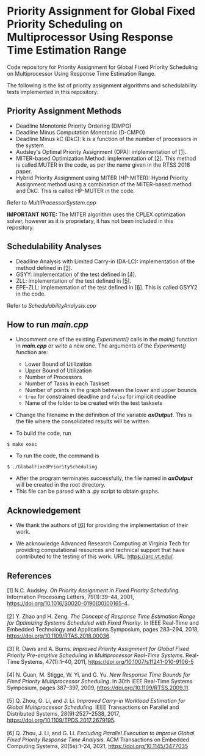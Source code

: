 # Priority Assignment for Global Fixed Priority Scheduling on Multiprocessor Using Response Time Estimation Range

Code repository for Priority Assignment for Global Fixed Priority Scheduling on Multiprocessor Using Response Time Estimation Range.

The following is the list of priority assignment algorithms and schedulability tests implemented in this repository:

## Priority Assignment Methods
- Deadline Monotonic Priority Ordering (DMPO)
- Deadline Minus Computation Monotonic (D-CMPO)
- Deadline Minus kC (DkC): k is a function of the number of processors in the system
- Audsley's Optimal Priority Assignment (OPA): implementation of [[1]](#References).
- MITER-based Optimization Method: implementation of [[2]](#References). This method is called MUTER in the code, as per the name given in the RTSS 2018 paper. 
- Hybrid Priority Assignment using MITER (HP-MITER): Hybrid Priority Assignment method using a combination of the MITER-based method and DkC. This is called HP-MUTER in the code. 

Refer to _MultiProcessorSystem.cpp_

**IMPORTANT NOTE:** The MITER algorithm uses the CPLEX optimization solver, however as it is proprietary, it has not been included in this repository.

## Schedulability Analyses
- Deadline Analysis with Limited Carry-in (DA-LC): implementation of the method defined in [[3]](#References).
- GSYY: implementation of the test defined in [[4]](#References).
- ZLL: implementation of the test defined in [[5]](#References).
- EPE-ZLL: implementation of the test defined in [[6]](#References). This is called GSYY2 in the code.

Refer to _SchedulabilityAnalysis.cpp_


## How to run *main.cpp*
- Uncomment one of the existing *Experiment()* calls in the *main()* function in ***main.cpp*** or write a new one. The arguments of the *Experiment()* function are:
  - Lower Bound of Utilization
  - Upper Bound of Utilization
  - Number of Processors
  - Number of Tasks in each Taskset
  - Number of points in the graph between the lower and upper bounds
  - `true` for constrained deadline and `false` for implicit deadline
  - Name of the folder to be created with the test tasksets

- Change the filename in the definition of the variable **_axOutput_**. This is the file where the consolidated results will be written. 

- To build the code, run
```
$ make exec
```

- To run the code, the command is
```
$ ./GlobalFixedPriorityScheduling
```

- After the program terminates successfully, the file named in **_axOutput_** will be created in the root directory. 
- This file can be parsed with a .py script to obtain graphs.


## Acknowledgement

- We thank the authors of [[6]](#References) for providing the implementation of their work.
 
- We acknowledge Advanced Research Computing at Virginia Tech for providing computational resources and technical support that have contributed to the testing of this work. URL: https://arc.vt.edu/.

## References

\[1] N.C. Audsley. _On Priority Assignment in Fixed Priority Scheduling_. Information Processing Letters, 79(1):39–44, 2001, https://doi.org/10.1016/S0020-0190(00)00165-4.
<br /><br />
\[2] Y. Zhao and H. Zeng. _The Concept of Response Time Estimation Range for Optimizing Systems Scheduled with Fixed Priority_. In IEEE Real-Time and Embedded Technology and Applications Symposium, pages 283–294, 2018, https://doi.org/10.1109/RTAS.2018.00036.
<br /><br />
\[3] R. Davis and A. Burns. _Improved Priority Assignment for Global Fixed Priority Pre-emptive Scheduling in Multiprocessor Real-Time Systems_. Real-Time Systems, 47(1):1–40, 2011, https://doi.org/10.1007/s11241-010-9106-5
<br /><br />
\[4] N. Guan, M. Stigge, W. Yi, and G. Yu. _New Response Time Bounds for Fixed Priority Multiprocessor Scheduling_. In 30th IEEE Real-Time Systems Symposium, pages 387–397, 2009, https://doi.org/10.1109/RTSS.2009.11.
<br /><br />
\[5] Q. Zhou, G. Li, and J. Li. _Improved Carry-in Workload Estimation for Global Multiprocessor Scheduling_. IEEE Transactions on Parallel and Distributed Systems, 28(9):2527–2538, 2017, https://doi.org/10.1109/TPDS.2017.2679195.
<br /><br />
\[6] Q. Zhou, J. Li, and G. Li. _Excluding Parallel Execution to Improve Global Fixed Priority Response Time Analysis_. ACM Transactions on Embedded Computing Systems, 20(5s):1–24, 2021, https://doi.org/10.1145/3477035
